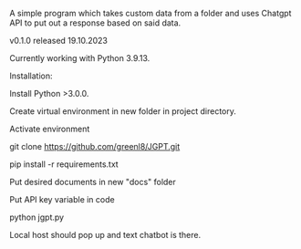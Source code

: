 A simple program which takes custom data from a folder and uses Chatgpt API to put out a response based on said data.

v0.1.0 released 19.10.2023

Currently working with Python 3.9.13.

Installation:

Install Python >3.0.0.

Create virtual environment in new folder in project directory.

Activate environment

git clone https://github.com/greenl8/JGPT.git

pip install -r requirements.txt

Put desired documents in new "docs" folder

Put API key variable in code

python jgpt.py

Local host should pop up and text chatbot is there.
